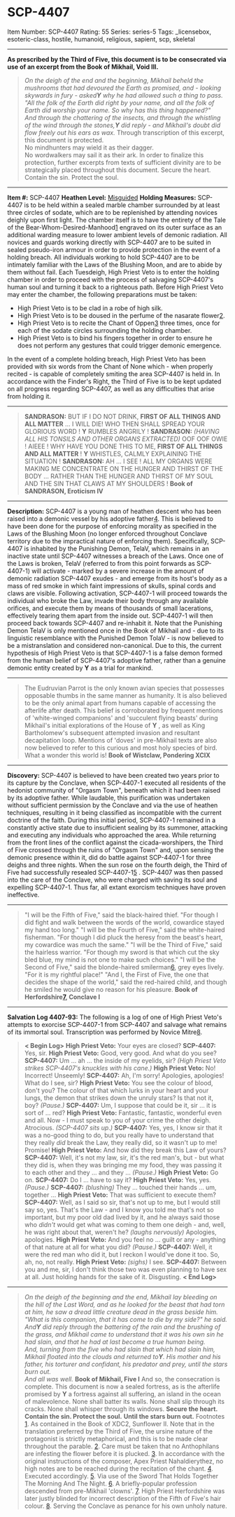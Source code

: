 # SCP-4407
Item Number: SCP-4407
Rating: 55
Series: series-5
Tags: _licensebox, esoteric-class, hostile, humanoid, religious, sapient, scp, skeletal

---

**As prescribed by the Third of Five, this document is to be consecrated via use of an excerpt from the Book of Mikhail, Void III.**
> _On the deigh of the end and the beginning, Mikhail beheld the mushrooms that had devoured the Earth as promised, and - looking skywards in fury - asked**Y** why he had allowed such a thing to pass._  
>  _"All the folk of the Earth did right by your name, and all the folk of Earth did worship your name. So why has this thing happened?"_  
>  _And through the chattering of the insects, and through the whistling of the wind through the stones,**Y** did reply - and Mikhail's doubt did flow freely out his ears as wax._
Through transcription of this excerpt, this document is protected.  
No mindhunters may wield it as their dagger.  
No wordwalkers may sail it as their ark.
In order to finalize this protection, further excerpts from texts of sufficient divinity are to be strategically placed throughout this document.
Secure the heart. Contain the sin. Protect the soul.
* * *
**Item #:** SCP-4407
**Heathen Level:** [Misguided](/scp-1437)
**Holding Measures:** SCP-4407 is to be held within a sealed marble chamber surrounded by at least three circles of sodate, which are to be replenished by attending novices deighly upon first light. The chamber itself is to have the entirety of the Tale of the Bear-Whom-Desired-Manhood[1](javascript:;) engraved on its outer surface as an additional warding measure to lower ambient levels of demonic radiation. All novices and guards working directly with SCP-4407 are to be suited in sealed pseudo-iron armour in order to provide protection in the event of a holding breach.
All individuals working to hold SCP-4407 are to be intimately familiar with the Laws of the Blushing Moon, and are to abide by them without fail.
Each Tuesdeigh, High Priest Veto is to enter the holding chamber in order to proceed with the process of salvaging SCP-4407's human soul and turning it back to a righteous path. Before High Priest Veto may enter the chamber, the following preparations must be taken:
  * High Priest Veto is to be clad in a robe of high silk.
  * High Priest Veto is to be doused in the perfume of the nasarate flower[2](javascript:;).
  * High Priest Veto is to recite the Chant of Oppen[3](javascript:;) three times, once for each of the sodate circles surrounding the holding chamber.
  * High Priest Veto is to bind his fingers together in order to ensure he does not perform any gestures that could trigger demonic emergence.

In the event of a complete holding breach, High Priest Veto has been provided with six words from the Chant of None which - when properly recited - is capable of completely smiting the area SCP-4407 is held in. In accordance with the Finder's Right, the Third of Five is to be kept updated on all progress regarding SCP-4407, as well as any difficulties that arise from holding it.
* * *
> **SANDRASON:** BUT IF I DO NOT DRINK, **FIRST OF ALL THINGS AND ALL MATTER** … I WILL DIE! WHO THEN SHALL SPREAD YOUR GLORIOUS WORD !
> **Y** RUMBLES ANGRILY !
> **SANDRASON:** _(HAVING ALL HIS TONSILS AND OTHER ORGANS EXTRACTED)_ OOF OOF OWIE ! AIEEE ! WHY HAVE YOU DONE THIS TO ME, **FIRST OF ALL THINGS AND ALL MATTER** !
> **Y** WHISTLES, CALMLY EXPLAINING THE SITUATION !
> **SANDRASON:** AH … I SEE ! ALL MY ORGANS WERE MAKING ME CONCENTRATE ON THE HUNGER AND THIRST OF THE BODY … RATHER THAN THE HUNGER AND THIRST OF MY SOUL AND THE SIN THAT CLAWS AT MY SHOULDERS !
**Book of SANDRASON, Eroticism IV**
* * *
**Description:** SCP-4407 is a young man of heathen descent who has been raised into a demonic vessel by his adoptive father[4](javascript:;). This is believed to have been done for the purpose of enforcing morality as specified in the Laws of the Blushing Moon (no longer enforced throughout Conclave territory due to the impractical nature of enforcing them).
Specifically, SCP-4407 is inhabited by the Punishing Demon, TelaV, which remains in an inactive state until SCP-4407 witnesses a breach of the Laws.
Once one of the Laws is broken, TelaV (referred to from this point forwards as SCP-4407-1) will activate - marked by a severe increase in the amount of demonic radiation SCP-4407 exudes - and emerge from its host's body as a mass of red smoke in which faint impressions of skulls, spinal cords and claws are visible. Following activation, SCP-4407-1 will proceed towards the individual who broke the Law, invade their body through any available orifices, and execute them by means of thousands of small lacerations, effectively tearing them apart from the inside out. SCP-4407-1 will then proceed back towards SCP-4407 and re-inhabit it.
Note that the Punishing Demon TelaV is only mentioned once in the Book of Mikhail and - due to its linguistic resemblance with the Punished Demon TolaV - is now believed to be a mistranslation and considered non-canonical. Due to this, the current hypothesis of High Priest Veto is that SCP-4407-1 is a false demon formed from the human belief of SCP-4407's adoptive father, rather than a genuine demonic entity created by **Y** as a trial for mankind.
* * *
> The Eudruvian Parrot is the only known avian species that possesses opposable thumbs in the same manner as humanity. It is also believed to be the only animal apart from humans capable of accessing the afterlife after death. This belief is corroborated by frequent mentions of 'white-winged companions' and 'succulent flying beasts' during Mikhail's initial explorations of the House of **Y** , as well as King Bartholomew's subsequent attempted invasion and resultant decapitation loop.
> Mentions of 'doves' in pre-Mikhail texts are also now believed to refer to this curious and most holy species of bird. What a wonder this world is!
**Book of Wistclaw, Pondering XCIX**
* * *
**Discovery:** SCP-4407 is believed to have been created two years prior to its capture by the Conclave, when SCP-4407-1 executed all residents of the hedonist community of "Orgasm Town", beneath which it had been raised by its adoptive father. While laudable, this purification was undertaken without sufficient permission by the Conclave and via the use of heathen techniques, resulting in it being classified as incompatible with the current doctrine of the faith.
During this initial period, SCP-4407-1 remained in a constantly active state due to insufficient sealing by its summoner, attacking and executing any individuals who approached the area.
While returning from the front lines of the conflict against the cicada-worshipers, the Third of Five crossed through the ruins of "Orgasm Town" and, upon sensing the demonic presence within it, did do battle against SCP-4407-1 for three deighs and three nights. When the sun rose on the fourth deigh, the Third of Five had successfully resealed SCP-4407-1[5](javascript:;) .
SCP-4407 was then passed into the care of the Conclave, who were charged with saving its soul and expelling SCP-4407-1. Thus far, all extant exorcism techniques have proven ineffective.
* * *
> "I will be the Fifth of Five," said the black-haired thief. "For though I did fight and walk between the words of the world, cowardice stayed my hand too long."
> "I will be the Fourth of Five," said the white-haired fisherman. "For though I did pluck the heresy from the beast's heart, my cowardice was much the same."
> "I will be the Third of Five," said the hairless warrior. "For though my sword is that which cut the sky bled blue, my mind is not one to make such choices."
> "I will be the Second of Five," said the blonde-haired smilerman[6](javascript:;), grey eyes lively. "For it is my rightful place!"
> "And I, the First of Five, the one that decides the shape of the world," said the red-haired child, and though he smiled he would give no reason for his pleasure.
**Book of Herfordshire[7](javascript:;), Conclave I**
* * *
**Salvation Log 4407-93:**
The following is a log of one of High Priest Veto's attempts to exorcise SCP-4407-1 from SCP-4407 and salvage what remains of its immortal soul. Transcription was performed by Novice Mitre[8](javascript:;).
> **< Begin Log>**
> **High Priest Veto:** Your eyes are closed?
> **SCP-4407:** Yes, sir.
> **High Priest Veto:** Good, very good. And what do you see?
> **SCP-4407:** Um … ah … the inside of my eyelids, sir?
> _(High Priest Veto strikes SCP-4407's knuckles with his cane.)_
> **High Priest Veto:** No! Incorrect! Unseemly!
> **SCP-4407:** Ah, I'm sorry! Apologies, apologies! What do I see, sir?
> **High Priest Veto:** You see the colour of blood, don't you? The colour of that which lurks in your heart and your lungs, the demon that strikes down the unruly stars? Is that not it, boy?
> _(Pause.)_
> **SCP-4407:** Um, I suppose that could be it, sir … it is sort of … red?
> **High Priest Veto:** Fantastic, fantastic, wonderful even and all. Now - I must speak to you of your crime the other deigh. Atrocious.
> _(SCP-4407 sits up.)_
> **SCP-4407:** Yes, yes, I know sir that it was a no-good thing to do, but you really have to understand that they really _did_ break the Law, they really did, so it wasn't up to me! Promise!
> **High Priest Veto:** And how did they break this Law of yours?
> **SCP-4407:** Well, it's not my law, sir, it's the red man's, but - but what they did is, when they was bringing me my food, they was passing it to each other and they … and they …
> _(Pause.)_
> **High Priest Veto:** Go on.
> **SCP-4407:** Do I … have to say it?
> **High Priest Veto:** Yes, yes.
> _(Pause.)_
> **SCP-4407:** _(blushing)_ They … touched their hands … um, together …
> **High Priest Veto:** That was sufficient to execute them?
> **SCP-4407:** Well, as I said so sir, that's not up to me, but I would still say so, yes. That's the Law - and I know you told me that's not so important, but my poor old dad lived by it, and he always said those who _didn't_ would get what was coming to them one deigh - and, well, he was right about that, weren't he? _(laughs nervously)_ Apologies, apologies.
> **High Priest Veto:** And you feel no … guilt or any - anything of that nature at all for what you did?
> _(Pause.)_
> **SCP-4407:** Well, it were the red man who did it, but I reckon I would've done it too. So, ah, no, not really.
> **High Priest Veto:** _(sighs)_ I see.
> **SCP-4407:** Between you and me, sir, I don't think those two was even planning to have sex at all. Just holding hands for the sake of it. Disgusting.
> **< End Log>**
* * *
> _On the deigh of the beginning and the end, Mikhail lay bleeding on the hill of the Last Word, and as he looked for the beast that had torn at him, he saw a dread little creature dead in the grass beside him._  
>  _"What is this companion, that it has come to die by my side?" he said._  
>  _And**Y** did reply through the battering of the rain and the brushing of the grass, and Mikhail came to understand that it was his own sin he had slain, and that he had at last become a true human being._  
>  _And, turning from the five who had slain that which had slain him, Mikhail floated into the clouds and returned to**Y**. His mother and his father, his torturer and confidant, his predator and prey, until the stars burn out._  
>  _And all was well._
**Book of Mikhail, Five I**
And so, the consecration is complete. This document is now a sealed fortress, as is the afterlife promised by **Y** a fortress against all suffering, an island in the ocean of malevolence.
None shall batter its walls. None shall slip through its cracks. None shall whisper through its windows.
**Secure the heart. Contain the sin. Protect the soul.**
**Until the stars burn out.**
Footnotes
[1](javascript:;). As contained in the Book of XDC2, Sunflower II. Note that in the translation preferred by the Third of Five, the ursine nature of the protagonist is strictly metaphorical, and this is to be made clear throughout the parable.
[2](javascript:;). Care must be taken that no Anthophilans are infesting the flower before it is plucked.
[3](javascript:;). In accordance with the original instructions of the composer, Apex Priest Nahaldierythez, no high notes are to be reached during the recitation of the chant.
[4](javascript:;). Executed accordingly.
[5](javascript:;). Via use of the Sword That Holds Together The Morning And The Night.
[6](javascript:;). A briefly-popular profession descended from pre-Mikhail 'clowns'.
[7](javascript:;). High Priest Herfordshire was later justly blinded for incorrect description of the Fifth of Five's hair colour.
[8](javascript:;). Serving the Conclave as penance for his own unholy nature.
